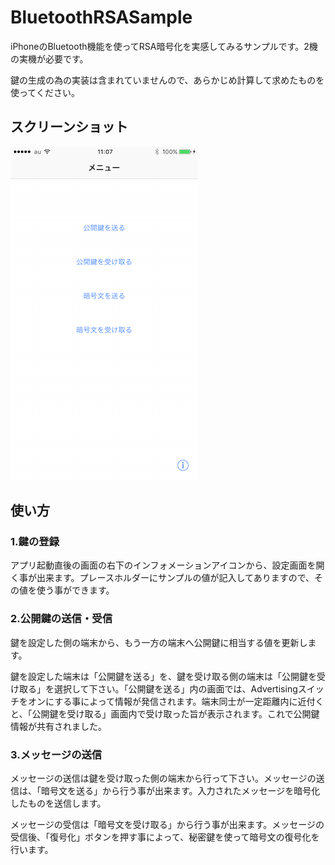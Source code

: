 
# BluetoothRSASample
iPhoneのBluetooth機能を使ってRSA暗号化を実感してみるサンプルです。2機の実機が必要です。

鍵の生成の為の実装は含まれていませんので、あらかじめ計算して求めたものを使ってください。


## スクリーンショット
![screenshot image](screenshot.png)


## 使い方

### 1.鍵の登録
アプリ起動直後の画面の右下のインフォメーションアイコンから、設定画面を開く事が出来ます。プレースホルダーにサンプルの値が記入してありますので、その値を使う事ができます。

### 2.公開鍵の送信・受信
鍵を設定した側の端末から、もう一方の端末へ公開鍵に相当する値を更新します。

鍵を設定した端末は「公開鍵を送る」を、鍵を受け取る側の端末は「公開鍵を受け取る」を選択して下さい。「公開鍵を送る」内の画面では、Advertisingスイッチをオンにする事によって情報が発信されます。端末同士が一定距離内に近付くと、「公開鍵を受け取る」画面内で受け取った旨が表示されます。これで公開鍵情報が共有されました。

### 3.メッセージの送信
メッセージの送信は鍵を受け取った側の端末から行って下さい。メッセージの送信は、「暗号文を送る」から行う事が出来ます。入力されたメッセージを暗号化したものを送信します。

メッセージの受信は「暗号文を受け取る」から行う事が出来ます。メッセージの受信後、「復号化」ボタンを押す事によって、秘密鍵を使って暗号文の復号化を行います。
